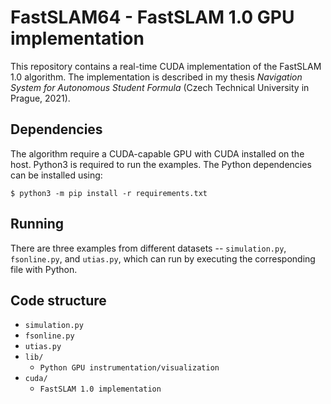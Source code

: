 # FastSLAM64 - FastSLAM 1.0 GPU implementation
This repository contains a real-time CUDA implementation of the FastSLAM 1.0 algorithm. The implementation is described in my thesis *_Navigation System for Autonomous Student Formula_* (Czech Technical University in Prague, 2021).


## Dependencies
The algorithm require a CUDA-capable GPU with CUDA installed on the host. Python3 is required to run the examples. The Python dependencies can be installed using:

```
$ python3 -m pip install -r requirements.txt
```
## Running
There are three examples from different datasets -- `simulation.py`, `fsonline.py`, and `utias.py`, which can run by executing the corresponding file with Python.

## Code structure



- `simulation.py`
- `fsonline.py`
- `utias.py`
- `lib/`
    - `Python GPU instrumentation/visualization`
- `cuda/`
    - `FastSLAM 1.0 implementation`


